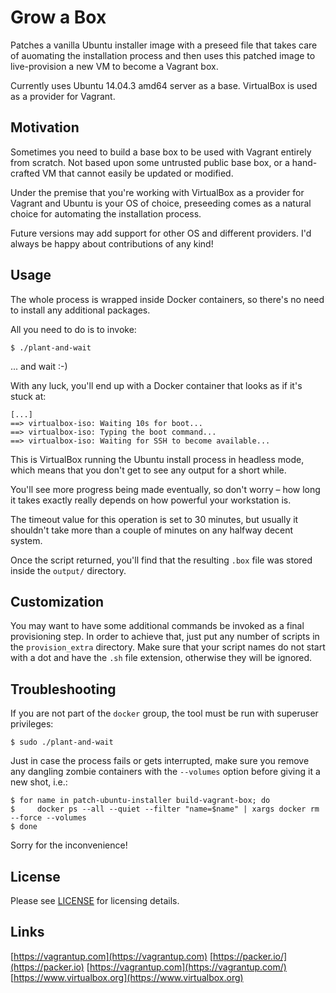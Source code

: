# Grow a Box

Patches a vanilla Ubuntu installer image with a preseed file that takes care of
auomating the installation process and then uses this patched image to
live-provision a new VM to become a Vagrant box.

Currently uses Ubuntu 14.04.3 amd64 server as a base. VirtualBox is used as a
provider for Vagrant.

## Motivation

Sometimes you need to build a base box to be used with Vagrant entirely from
scratch. Not based upon some untrusted public base box, or a hand-crafted VM
that cannot easily be updated or modified.

Under the premise that you're working with VirtualBox as a provider for Vagrant
and Ubuntu is your OS of choice, preseeding comes as a natural choice for
automating the installation process.

Future versions may add support for other OS and different providers. I'd always
be happy about contributions of any kind!

## Usage

The whole process is wrapped inside Docker containers, so there's no need to
install any additional packages.

All you need to do is to invoke:

    $ ./plant-and-wait

... and wait :-)

With any luck, you'll end up with a Docker container that looks as if it's stuck
at:

    [...]
    ==> virtualbox-iso: Waiting 10s for boot...
    ==> virtualbox-iso: Typing the boot command...
    ==> virtualbox-iso: Waiting for SSH to become available...

This is VirtualBox running the Ubuntu install process in headless mode, which
means that you don't get to see any output for a short while.

You'll see more progress being made eventually, so don't worry – how long it
takes exactly really depends on how powerful your workstation is.

The timeout value for this operation is set to 30 minutes, but usually it
shouldn't take more than a couple of minutes on any halfway decent system.

Once the script returned, you'll find that the resulting `.box` file was stored
inside the `output/` directory.

## Customization

You may want to have some additional commands be invoked as a final provisioning
step. In order to achieve that, just put any number of scripts in the
`provision_extra` directory. Make sure that your script names do not start with
a dot and have the `.sh` file extension, otherwise they will be ignored.

## Troubleshooting

If you are not part of the `docker` group, the tool must be run with superuser
privileges:

    $ sudo ./plant-and-wait

Just in case the process fails or gets interrupted, make sure you remove any
dangling zombie containers with the `--volumes` option before giving it a new
shot, i.e.:

    $ for name in patch-ubuntu-installer build-vagrant-box; do
    $     docker ps --all --quiet --filter "name=$name" | xargs docker rm --force --volumes
    $ done

Sorry for the inconvenience!

## License

Please see [LICENSE](/LICENSE) for licensing details.

## Links

[https://vagrantup.com](https://vagrantup.com)
[https://packer.io/](https://packer.io)
[https://vagrantup.com](https://vagrantup.com/)
[https://www.virtualbox.org](https://www.virtualbox.org)
